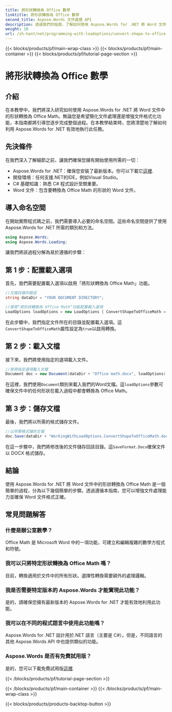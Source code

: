 ```yaml
---
title: 將形狀轉換為 Office 數學
linktitle: 將形狀轉換為 Office 數學
second_title: Aspose.Words 文件處理 API
description: 透過我們的指南，了解如何使用 Aspose.Words for .NET 將 Word 文件中的形狀轉換為 Office Math。輕鬆增強文件格式。
weight: 10
url: /zh-hant/net/programming-with-loadoptions/convert-shape-to-office-math/
---
```


{{< blocks/products/pf/main-wrap-class >}}
{{< blocks/products/pf/main-container >}}
{{< blocks/products/pf/tutorial-page-section >}}

# 將形狀轉換為 Office 數學

## 介紹

在本教學中，我們將深入研究如何使用 Aspose.Words for .NET 將 Word 文件中的形狀轉換為 Office Math。無論您是希望簡化文件處理還是增強文件格式化功能，本指南都將引導您逐步完成整個過程。在本教學結束時，您將清楚地了解如何利用 Aspose.Words for .NET 有效地執行此任務。

## 先決條件

在我們深入了解細節之前，讓我們確保您擁有開始使用所需的一切：

- Aspose.Words for .NET：確保您安裝了最新版本。你可以下載它[這裡](https://releases.aspose.com/words/net/).
- 開發環境：任何支援.NET的IDE，例如Visual Studio。
- C# 基礎知識：熟悉 C# 程式設計至關重要。
- Word 文件：包含要轉換為 Office Math 的形狀的 Word 文件。

## 導入命名空間

在開始實際程式碼之前，我們需要導入必要的命名空間。這些命名空間提供了使用 Aspose.Words for .NET 所需的類別和方法。

```csharp
using Aspose.Words;
using Aspose.Words.Loading;
```

讓我們將該過程分解為易於遵循的步驟：

## 第 1 步：配置載入選項

首先，我們需要配置載入選項以啟用「將形狀轉換為 Office Math」功能。

```csharp
//文檔目錄的路徑
string dataDir = "YOUR DOCUMENT DIRECTORY";

//使用“將形狀轉換為 Office Math”功能配置載入選項
LoadOptions loadOptions = new LoadOptions { ConvertShapeToOfficeMath = true };
```

在此步驟中，我們指定文件所在的目錄並配置載入選項。這`ConvertShapeToOfficeMath`屬性設定為`true`以啟用轉換。

## 第 2 步：載入文檔

接下來，我們將使用指定的選項載入文件。

```csharp
//使用指定選項載入文檔
Document doc = new Document(dataDir + "Office math.docx", loadOptions);
```

在這裡，我們使用`Document`類別來載入我們的Word文檔。這`loadOptions`參數可確保文件中的任何形狀在載入過程中都會轉換為 Office Math。

## 第 3 步：儲存文檔

最後，我們將以所需的格式儲存文件。

```csharp
//以所需格式儲存文檔
doc.Save(dataDir + "WorkingWithLoadOptions.ConvertShapeToOfficeMath.docx", SaveFormat.Docx);
```

在這一步驟中，我們將修改後的文件儲存回該目錄。這`SaveFormat.Docx`確保文件以 DOCX 格式儲存。

## 結論

使用 Aspose.Words for .NET 將 Word 文件中的形狀轉換為 Office Math 是一個簡單的過程，分為以下幾個簡單的步驟。透過遵循本指南，您可以增強文件處理能力並確保 Word 文件格式正確。

## 常見問題解答

### 什麼是辦公室數學？  
Office Math 是 Microsoft Word 中的一項功能，可建立和編輯複雜的數學方程式和符號。

### 我可以只將特定形狀轉換為 Office Math 嗎？  
目前，轉換適用於文件中的所有形狀。選擇性轉換需要額外的處理邏輯。

### 我是否需要特定版本的 Aspose.Words 才能實現此功能？  
是的，請確保您擁有最新版本的 Aspose.Words for .NET 才能有效地利用此功能。

### 我可以在不同的程式語言中使用此功能嗎？  
Aspose.Words for .NET 設計用於.NET 語言（主要是 C#）。但是，不同語言的其他 Aspose.Words API 中也提供類似的功能。

### Aspose.Words 是否有免費試用版？  
是的，您可以下載免費試用版[這裡](https://releases.aspose.com/).

{{< /blocks/products/pf/tutorial-page-section >}}

{{< /blocks/products/pf/main-container >}}
{{< /blocks/products/pf/main-wrap-class >}}

{{< blocks/products/products-backtop-button >}}
